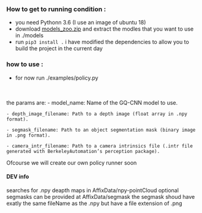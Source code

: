 ### How to get to running  condition :
- you need Pythonn 3.6  (I use an image of ubuntu 18)
- download  [models_zoo.zip](https://drive.google.com/file/d/1fbC0sGtVEUmAy7WPT_J-50IuIInMR9oO/view) and extract the modles that you want to use in ./models
- run `pip3 install .`    i have modified the dependencies to allow you to build the project in the current day 

### how to use :

- for now run ./examples/policy.py 
<br/>
<br/>
the params  are: 
     - model_name: Name of the GQ-CNN model to use.

    - depth_image_filename: Path to a depth image (float array in .npy format).

    - segmask_filename: Path to an object segmentation mask (binary image in .png format).

    - camera_intr_filename: Path to a camera intrinsics file (.intr file generated with BerkeleyAutomation’s perception package).

 Ofcourse we will create our own policy runner soon    





#### DEV info 

searches for .npy deapth maps in AffixData/npy-pointCloud
optional segmasks can be provided at AffixData/segmask    the segmask shoud have exatly the same fileName as the .npy but have a file extension of .png


